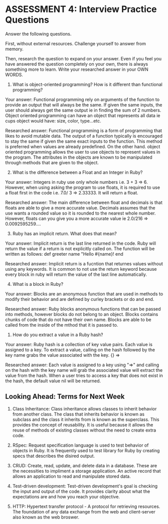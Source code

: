 # ASSESSMENT 4: Interview Practice Questions

Answer the following questions.

First, without external resources. Challenge yourself to answer from memory.

Then, research the question to expand on your answer. Even if you feel you have answered the question completely on your own, there is always something more to learn. Write your researched answer in your OWN WORDS.

1. What is object-oriented programming? How is it different than functional programming?

Your answer: Functional programming rely on arguments of the function to provide an output that will always be the same. If given the same inputs, the user should always get the same output ie in finding the sum of 2 numbers. Object oriented programming can have an object that represents all data ie cups object would have: size, color, type...etc.

Researched answer: Functional programming is a form of programming that likes to avoid mutable data. The output of a function typically is encouraged to stay the same if given the same exact inputs to the function. This method is preferred when values are already predefined. On the other hand. object oriented programming allows the user to use objects to represent values in the program. The attributes in the objects are known to be manipulated through methods that are given to the object. 

2. What is the difference between a Float and an Integer in Ruby?

Your answer: Integers in ruby use only whole numbers i.e. 3 + 3 => 6. However, when using asking the program to use floats, it is required to use a float first in the code i.e. 7.0/ 3 => 2.33333. It will return a float.

Researched answer: The main difference between float and decimals is that floats are able to give a more accurate value. Decimals assumes that the use wants a rounded value so it is rounded to the nearest whole number. However, floats can you give you a more accurate value ie 2.0/216 => 0.0092595259....

3. Ruby has an implicit return. What does that mean?

Your answer: Implicit return is the last line returned in the code. Ruby will return the value if a return is not explicitly called on. The function will be written as follows:
    def greeter name
        "Hello #{name}!
    end

Researched answer: Implicit return is a fucntion that returnes values without using any keywords. It is common to not use the return keyword because every block in ruby will return the value of the last line automatically. 

4. What is a block in Ruby?

Your answer: Blocks are an anonymous function that are used in methods to modify their behavior and are defined by curley brackets or do and end. 

Researched answer: Ruby blocks anonymous functions that can be passed into methods, however blocks do not belong to an object. Blocks contains chunks of code that do not have their own name. Blocks are able to be called from the inside of the mthod that it is passed to. 

1. How do you extract a value in a Ruby hash?

Your answer: Ruby hash is a collection of key value pairs. Each value is assigned to a key. To extract a value, calling on the hash followed by the key name grabs the value associated with the key. {} =>

Researched answer: Each value is assigned to a key using "=>" and calling on the hash with the key name will grab the associated value will extract the value from the hash. When a user tries to access a key that does not exist in the hash, the default value nil will be returned. 


## Looking Ahead: Terms for Next Week

1. Class Inheritance: Class inheritance allows classes to inherit behavior from another class. The class that inherits behavior is known as subclass and the class it inherits from is known as the superclass. This provides the concept of reusability. It is useful because it allows the reuse of methods of existing classes without the need to create extra code. 

2. RSpec: Request specification language is used to test behavior of objects in Ruby. It is frequently used to test library for Ruby by creating specs that describes the disired output. 

3. CRUD: Create, read, update, and delete data in a database. These are the necessities to impliment a storage application. An active record that allows an application to read and manipulate stored data. 

4. Test-driven development: Test-driven development's goal is checking the input and output of the code. It provides clarity about what the expectations are and how you reach your objective.

5. HTTP: Hypertext transfer protocol - A protocol for retrieving resources. The foundation of any data exchange from the web and client-server also known as the web broswer. 
